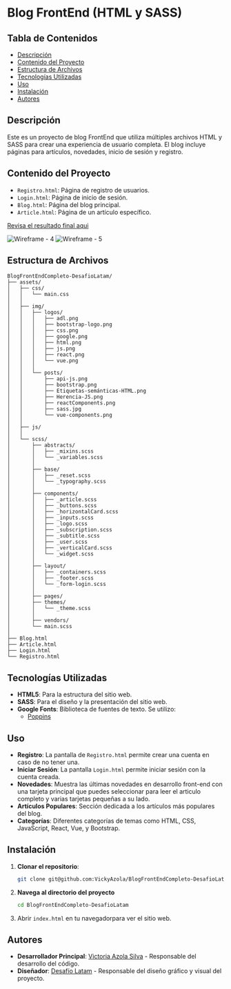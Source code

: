 # Blog FrontEnd (HTML y SASS)

## Tabla de Contenidos

- [Descripción](#descripción)
- [Contenido del Proyecto](#contenido-del-proyecto)
- [Estructura de Archivos](#estructura-de-archivos)
- [Tecnologías Utilizadas](#tecnologías-utilizadas)
- [Uso](#uso)
- [Instalación](#instalación)
- [Autores](#autores)

## Descripción

Este es un proyecto de blog FrontEnd que utiliza múltiples archivos HTML y SASS para crear una 
experiencia de usuario completa. El blog incluye páginas para artículos, novedades, inicio de sesión 
y registro.

## Contenido del Proyecto
- `Registro.html`: Página de registro de usuarios.
- `Login.html`: Página de inicio de sesión.
- `Blog.html`: Página del blog principal.
- `Article.html`: Página de un artículo específico.

[Revisa el resultado final aqui]()

![Wireframe - 4](https://github.com/VickyAzola/BlogFrontEndCompleto-DesafioLatam/assets/116470398/e26551cd-e59a-45ab-bb72-1837116e83ac)
![Wireframe - 5](https://github.com/VickyAzola/BlogFrontEndCompleto-DesafioLatam/assets/116470398/edc34023-ff5d-4283-b1f0-7dee8a9fc08f)


## Estructura de Archivos

```plaintext
BlogFrontEndCompleto-DesafioLatam/
├── assets/
│   ├── css/
│   │   └── main.css
│   │
│   ├── img/
│   │   ├── logos/
│   │   │   ├── adl.png
│   │   │   ├── bootstrap-logo.png
│   │   │   ├── css.png
│   │   │   ├── google.png
│   │   │   ├── html.png
│   │   │   ├── js.png
│   │   │   ├── react.png
│   │   │   └── vue.png
│   │   │
│   │   └── posts/
│   │       ├── api-js.png 
│   │       ├── bootstrap.png 
│   │       ├── Etiquetas-semánticas-HTML.png 
│   │       ├── Herencia-JS.png
│   │       ├── reactComponents.png 
│   │       ├── sass.jpg
│   │       └── vue-components.png 
│   │
│   ├── js/
│   │    
│   └── scss/
│       ├── abstracts/
│       │   ├── _mixins.scss
│       │   └── _variables.scss
│       │ 
│       ├── base/
│       │   ├── _reset.scss
│       │   └── _typography.scss
│       │ 
│       ├── components/
│       │   ├── _article.scss
│       │   ├── _buttons.scss
│       │   ├── _horizontalCard.scss
│       │   ├── _inputs.scss
│       │   ├── _logo.scss
│       │   ├── _subscription.scss
│       │   ├── _subtitle.scss
│       │   ├── _user.scss
│       │   ├── _verticalCard.scss
│       │   └── _widget.scss
│       │ 
│       ├── layout/
│       │   ├── _containers.scss
│       │   ├── _footer.scss
│       │   └── _form-login.scss
│       │ 
│       ├── pages/
│       ├── themes/
│       │   └── _theme.scss
│       │ 
│       ├── vendors/
│       └── main.scss
│
├── Blog.html
├── Article.html
├── Login.html
└── Registro.html
```

## Tecnologías Utilizadas

- **HTML5**: Para la estructura del sitio web.
- **SASS**: Para el diseño y la presentación del sitio web.
- **Google Fonts**: Biblioteca de fuentes de texto. Se utilizo:
  - [Poppins](https://fonts.google.com/specimen/Poppins?query=Poppins)

## Uso
- **Registro**: La pantalla de `Registro.html` permite crear una cuenta en caso de no tener una.
- **Iniciar Sesión**: La pantalla `Login.html` permite iniciar sesión con la cuenta creada.
- **Novedades**: Muestra las últimas novedades en desarrollo front-end con una tarjeta principal
  que puedes seleccionar para leer el articulo completo y varias tarjetas pequeñas a su lado.
- **Artículos Populares**: Sección dedicada a los artículos más populares del blog.
- **Categorías**: Diferentes categorías de temas como HTML, CSS, JavaScript, React, Vue, y Bootstrap.

## Instalación

1. **Clonar el repositorio**:
    ```bash
    git clone git@github.com:VickyAzola/BlogFrontEndCompleto-DesafioLatam.git
    ```
2. **Navega al directorio del proyecto**
    ```bash
    cd BlogFrontEndCompleto-DesafioLatam
    ```
3. Abrir `index.html` en tu navegadorpara ver el sitio web.

## Autores

- **Desarrollador Principal**: [Victoria Azola Silva](https://github.com/VickyAzola) - Responsable del desarrollo del código.
- **Diseñador**: [Desafío Latam](https://desafiolatam.com/admision/?utm_term=desafio%20latam&utm_campaign=Brand&utm_source=adwords&utm_medium=ppc&hsa_acc=1239562006&hsa_cam=16998643182&hsa_grp=136655824715&hsa_ad=596057942540&hsa_src=g&hsa_tgt=kwd-340546658839&hsa_kw=desafio%20latam&hsa_mt=b&hsa_net=adwords&hsa_ver=3&gad_source=1&gclid=CjwKCAjwvvmzBhA2EiwAtHVrbzEJGJPqUuTuFDuNIFtSh4eKqGXcLXmCO9u12vwlU553fGXV93Q5zxoCGmEQAvD_BwE) - Responsable del diseño gráfico y visual del proyecto.
